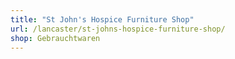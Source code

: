 ```yaml
---
title: "St John's Hospice Furniture Shop"
url: /lancaster/st-johns-hospice-furniture-shop/
shop: Gebrauchtwaren
---
```

